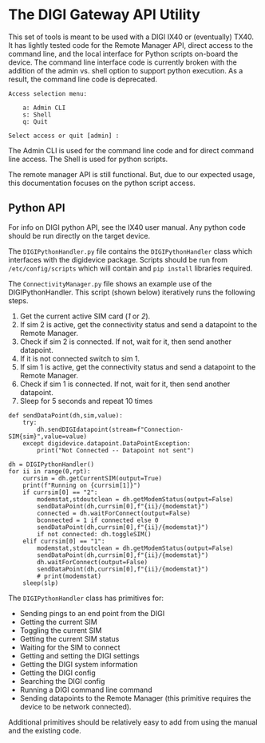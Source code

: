 # The DIGI Gateway API Utility
This set of tools is meant to be used with a DIGI IX40 or (eventually) TX40. It has lightly tested code for the Remote Manager API, direct access to the command line, and the local interface for Python scripts on-board the device. The command line interface code is currently broken with the addition of the admin vs. shell option to support python execution. As a result, the command line code is deprecated. 

```
Access selection menu:

    a: Admin CLI
    s: Shell
    q: Quit

Select access or quit [admin] :
```
The Admin CLI is used for the command line code and for direct command line access. The Shell is used for python scripts.

The remote manager API is still functional. But, due to our expected usage, this documentation focuses on the python script access.

## Python API
For info on DIGI python API, see the IX40 user manual. Any python code should be run directly on the target device.

The  `DIGIPythonHandler.py` file contains the `DIGIPythonHandler` class which interfaces with the digidevice package. Scripts should be run from `/etc/config/scripts` which will contain and `pip install` libraries required.

The `ConnectivityManager.py` file shows an example use of the DIGIPythonHandler. This script (shown below) iteratively runs the following steps.

1. Get the current active SIM card (*1* or *2*).
2. If sim 2 is active, get the connectivity status and send a datapoint to the Remote Manager.
3. Check if sim 2 is connected. If not, wait for it, then send another datapoint.
4. If it is not connected switch to sim 1.
5. If sim 1 is active, get the connectivity status and send a datapoint to the Remote Manager.
6. Check if sim 1 is connected. If not, wait for it, then send another datapoint.
7. Sleep for 5 seconds and repeat 10 times

```
def sendDataPoint(dh,sim,value):
    try:
        dh.sendDIGIdatapoint(stream=f"Connection-SIM{sim}",value=value)
    except digidevice.datapoint.DataPointException:
        print("Not Connected -- Datapoint not sent")

dh = DIGIPythonHandler()
for ii in range(0,rpt):
    currsim = dh.getCurrentSIM(output=True)
    print(f"Running on {currsim[1]}")
    if currsim[0] == "2":
        modemstat,stdoutclean = dh.getModemStatus(output=False)
        sendDataPoint(dh,currsim[0],f"{ii}/{modemstat}")
        connected = dh.waitForConnect(output=False)
        bconnected = 1 if connected else 0
        sendDataPoint(dh,currsim[0],f"{ii}/{modemstat}")
        if not connected: dh.toggleSIM()
    elif currsim[0] == "1":
        modemstat,stdoutclean = dh.getModemStatus(output=False)
        sendDataPoint(dh,currsim[0],f"{ii}/{modemstat}")
        dh.waitForConnect(output=False)
        sendDataPoint(dh,currsim[0],f"{ii}/{modemstat}")
        # print(modemstat)
    sleep(slp)
```

The `DIGIPythonHandler` class has primitives for:
* Sending pings to an end point from the DIGI
* Getting the current SIM
* Toggling the current SIM
* Getting the current SIM status
* Waiting for the SIM to connect
* Getting and setting the DIGI settings
* Getting the DIGI system information
* Getting the DIGI config
* Searching the DIGI config
* Running a DIGI command line command
* Sending datapoints to the Remote Manager (this primitive requires the device to be network connected).

Additional primitives should be relatively easy to add from using the manual and the existing code.
